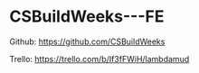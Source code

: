# CSBuildWeeks---FE


Github: https://github.com/CSBuildWeeks

Trello: https://trello.com/b/If3fFWiH/lambdamud
